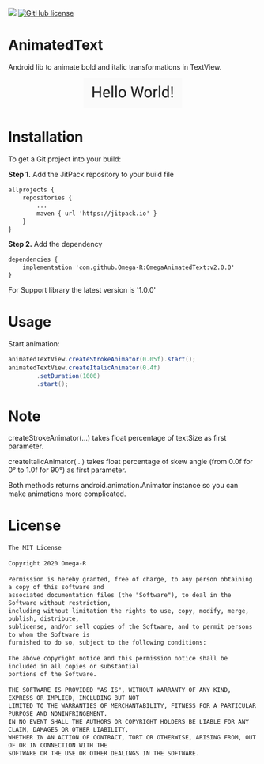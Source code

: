 [![](https://jitpack.io/v/Omega-R/OmegaAnimatedText.svg)](https://jitpack.io/#Omega-R/OmegaAnimatedText)
[![GitHub license](https://img.shields.io/github/license/mashape/apistatus.svg)](https://opensource.org/licenses/MIT)
# AnimatedText
Android lib to animate bold and italic transformations in TextView.

<p align="center">
    <img src="/images/AnimatedTextPreview.gif?raw=true" width="200" height="60" />
</p>

# Installation
To get a Git project into your build:

**Step 1.** Add the JitPack repository to your build file
```
allprojects {
    repositories {
        ...
        maven { url 'https://jitpack.io' }
    }
}
```
**Step 2.** Add the dependency
```
dependencies {
    implementation 'com.github.Omega-R:OmegaAnimatedText:v2.0.0'
}
```

For Support library the latest version is '1.0.0'

# Usage
Start animation:
``` Java
animatedTextView.createStrokeAnimator(0.05f).start();
animatedTextView.createItalicAnimator(0.4f)
        .setDuration(1000)
        .start();
```

# Note
createStrokeAnimator(...) takes float percentage of textSize as first parameter.

createItalicAnimator(...) takes float percentage of skew angle (from 0.0f for 0&deg; to 1.0f for 90&deg;) as first parameter.

Both methods returns android.animation.Animator instance so you can make animations more complicated.

# License
```
The MIT License

Copyright 2020 Omega-R

Permission is hereby granted, free of charge, to any person obtaining a copy of this software and 
associated documentation files (the "Software"), to deal in the Software without restriction, 
including without limitation the rights to use, copy, modify, merge, publish, distribute, 
sublicense, and/or sell copies of the Software, and to permit persons to whom the Software is 
furnished to do so, subject to the following conditions:

The above copyright notice and this permission notice shall be included in all copies or substantial
portions of the Software.

THE SOFTWARE IS PROVIDED "AS IS", WITHOUT WARRANTY OF ANY KIND, EXPRESS OR IMPLIED, INCLUDING BUT NOT 
LIMITED TO THE WARRANTIES OF MERCHANTABILITY, FITNESS FOR A PARTICULAR PURPOSE AND NONINFRINGEMENT. 
IN NO EVENT SHALL THE AUTHORS OR COPYRIGHT HOLDERS BE LIABLE FOR ANY CLAIM, DAMAGES OR OTHER LIABILITY, 
WHETHER IN AN ACTION OF CONTRACT, TORT OR OTHERWISE, ARISING FROM, OUT OF OR IN CONNECTION WITH THE 
SOFTWARE OR THE USE OR OTHER DEALINGS IN THE SOFTWARE.
```
